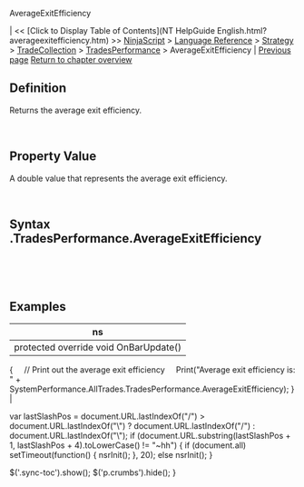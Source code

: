 ﻿










 


AverageExitEfficiency







| &lt;&lt; [Click to Display Table of Contents](NT HelpGuide English.html?averageexitefficiency.htm) &gt;&gt;
 [NinjaScript](ninjascript.htm) &gt; [Language Reference](language_reference_wip.htm) &gt; [Strategy](strategy.htm) &gt; [TradeCollection](tradecollection.htm) &gt; [TradesPerformance](tradesperformance.htm) &gt;
AverageExitEfficiency | [Previous page](averageentryefficiency.htm)
[Return to chapter overview](tradesperformance.htm)










Definition
----------


Returns the average exit efficiency.  

 


Property Value
--------------


A double value that represents the average exit efficiency.


 


Syntax
<tradecollection>.TradesPerformance.AverageExitEfficiency
----------------------------------------------------------------


 


 



Examples
--------




| ns |
| --- |
| protected override void OnBarUpdate()
{
     // Print out the average exit efficiency
     Print("Average exit efficiency is: " + SystemPerformance.AllTrades.TradesPerformance.AverageExitEfficiency);
} |






 
 var lastSlashPos = document.URL.lastIndexOf("/") &gt; document.URL.lastIndexOf("\\") ? document.URL.lastIndexOf("/") : document.URL.lastIndexOf("\\");
 if (document.URL.substring(lastSlashPos + 1, lastSlashPos + 4).toLowerCase() != "~hh") {
 if (document.all) setTimeout(function() {
 nsrInit();
 }, 20);
 else nsrInit();
 }
 
 
 $('.sync-toc').show();
 $('p.crumbs').hide();
 }
 
 
 



</tradecollection>